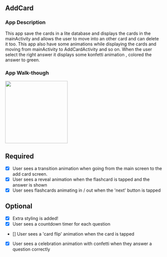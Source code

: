 
## AddCard

### App Description
This app save the cards in a lite database and displays the cards in the mainActivity and allows the user to move into an other card and can delete it too. This app also have some animations while displaying the cards and moving from mainActivity to AddCardActivity and so on. When the user select the right answer it displays some konfetti animation , colored the answer to green.
### App Walk-though

<img src="https://github.com/wdolcine/AddCard/blob/master/Add_card%20(2).gif" width=200><br>



## Required
- [x] User sees a transition animation when going from the main screen to the add card screen.
- [x] User sees a reveal animation when the flashcard is tapped and the answer is shown
- [x] User sees flashcards animating in / out when the 'next' button is tapped

## Optional
- [x] Extra styling is added!
- [x] User sees a countdown timer for each question
- [] User sees a 'card flip' animation when the card is tapped
- [x] User sees a celebration animation with confetti when they answer a question correctly

